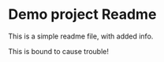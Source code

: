 # Demo project Readme

This is a simple readme file, with added info.

This is bound to cause trouble!